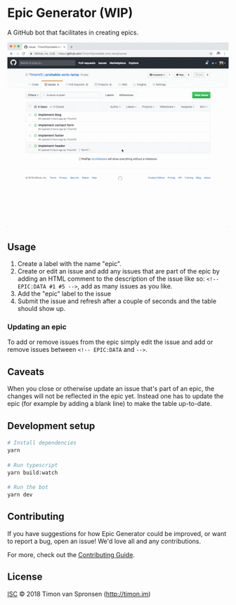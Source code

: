 # Epic Generator (WIP)

A GitHub bot that facilitates in creating epics.

![Demo](./doc/demo.gif)

## Usage

1. Create a label with the name "epic".
2. Create or edit an issue and add any issues that are part of the epic by adding an HTML comment to the description of the issue like so: `<!-- EPIC:DATA #1 #5 -->`, add as many issues as you like.
3. Add the "epic" label to the issue
4. Submit the issue and refresh after a couple of seconds and the table should show up.

### Updating an epic

To add or remove issues from the epic simply edit the issue and add or remove issues between `<!-- EPIC:DATA` and `-->`.

## Caveats

When you close or otherwise update an issue that's part of an epic, the changes will not be reflected in the epic yet. Instead one has to update the epic (for example by adding a blank line) to make the table up-to-date.

## Development setup

```sh
# Install dependencies
yarn

# Run typescript
yarn build:watch

# Run the bot
yarn dev
```

## Contributing

If you have suggestions for how Epic Generator could be improved, or want to report a bug, open an issue! We'd love all and any contributions.

For more, check out the [Contributing Guide](CONTRIBUTING.md).

## License

[ISC](LICENSE) © 2018 Timon van Spronsen (http://timon.im)
